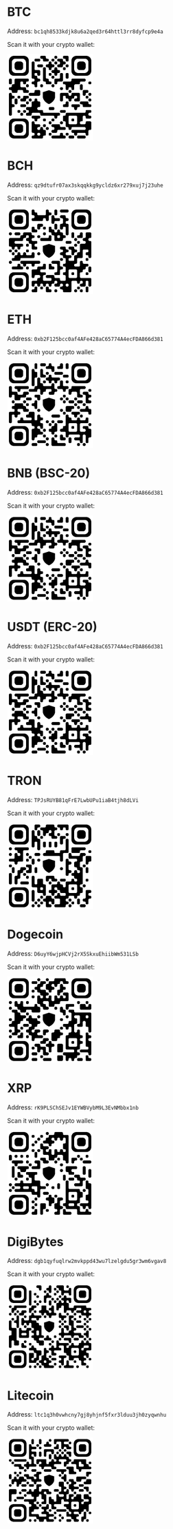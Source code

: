 # BTC

Address: `bc1qh8533kdjk8u6a2qed3r64httl3rr8dyfcp9e4a`

Scan it with your crypto wallet:

<img src="qrcodes/btc.png" width="200" />

# BCH

Address: `qz9dtufr07ax3skqqkkg9ycldz6xr279xuj7j23uhe`

Scan it with your crypto wallet:

<img src="qrcodes/bch.png" width="200" />

# ETH

Address: `0xb2F125bcc0af4AFe428aC65774A4ecFDA866d381`

Scan it with your crypto wallet:

<img src="qrcodes/eth.png" width="200" />

# BNB (BSC-20)

Address: `0xb2F125bcc0af4AFe428aC65774A4ecFDA866d381`

Scan it with your crypto wallet:

<img src="qrcodes/bnb_bsc_20.png" width="200" />

# USDT (ERC-20)

Address: `0xb2F125bcc0af4AFe428aC65774A4ecFDA866d381`

Scan it with your crypto wallet:

<img src="qrcodes/usdt_erc_20.png" width="200" />

# TRON

Address: `TPJsRUYB81qFrE7LwbUPu1iaB4tjh8dLVi`

Scan it with your crypto wallet:

<img src="qrcodes/tron.png" width="200" />

# Dogecoin

Address: `D6uyY6wjpHCVj2rX5SkxuEhiibWm531LSb`

Scan it with your crypto wallet:

<img src="qrcodes/doge.png" width="200" />

# XRP

Address: `rK9PLSChSEJv1EYWBVybM9L3EvNMbbx1nb`

Scan it with your crypto wallet:

<img src="qrcodes/xrp.png" width="200" />

# DigiBytes

Address: `dgb1qyfuqlrw2mvkppd43wu7lzelgdu5gr3wm6vgav8`

Scan it with your crypto wallet:

<img src="qrcodes/dgb.png" width="200" />

# Litecoin

Address: `ltc1q3h0vwhcny7gj8yhjnf5fxr3lduu3jh0zyqwnhu`

Scan it with your crypto wallet:

<img src="qrcodes/ltc.png" width="200" />
